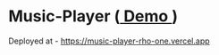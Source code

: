 # Music-Player (<a href="https://music-player-rho-one.vercel.app/"> Demo </a>)

Deployed at - https://music-player-rho-one.vercel.app
